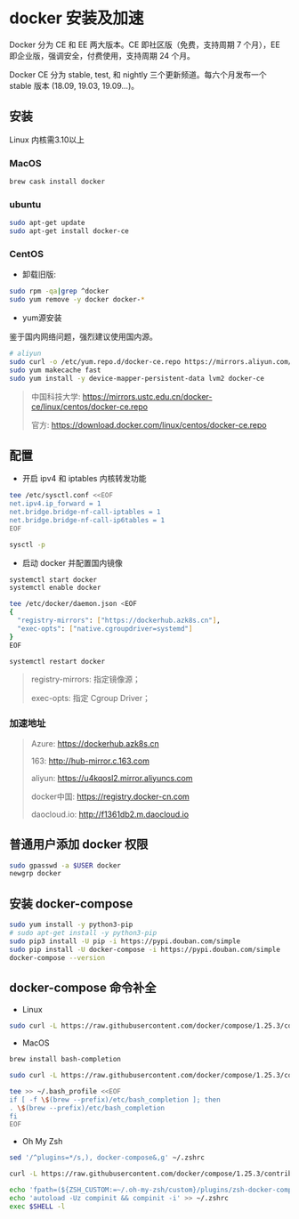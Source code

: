 # docker 安装及加速

Docker 分为 CE 和 EE 两大版本。CE 即社区版（免费，支持周期 7 个月），EE 即企业版，强调安全，付费使用，支持周期 24 个月。

Docker CE 分为 stable, test, 和 nightly 三个更新频道。每六个月发布一个 stable 版本 (18.09, 19.03, 19.09...)。

## 安装

Linux 内核需3.10以上

### MacOS

```bash
brew cask install docker
```

### ubuntu

```bash
sudo apt-get update
sudo apt-get install docker-ce
```

### CentOS

- 卸载旧版:

```bash
sudo rpm -qa|grep ^docker
sudo yum remove -y docker docker-*
```

- yum源安装

鉴于国内网络问题，强烈建议使用国内源。

```bash
# aliyun
sudo curl -o /etc/yum.repo.d/docker-ce.repo https://mirrors.aliyun.com/docker-ce/linux/centos/docker-ce.repo
sudo yum makecache fast
sudo yum install -y device-mapper-persistent-data lvm2 docker-ce
```

> 中国科技大学: <https://mirrors.ustc.edu.cn/docker-ce/linux/centos/docker-ce.repo>
>
> 官方: <https://download.docker.com/linux/centos/docker-ce.repo>

## 配置

- 开启 ipv4 和 iptables 内核转发功能

```bash
tee /etc/sysctl.conf <<EOF
net.ipv4.ip_forward = 1
net.bridge.bridge-nf-call-iptables = 1
net.bridge.bridge-nf-call-ip6tables = 1
EOF

sysctl -p
```

- 启动 docker 并配置国内镜像

```bash
systemctl start docker
systemctl enable docker

tee /etc/docker/daemon.json <EOF
{
  "registry-mirrors": ["https://dockerhub.azk8s.cn"],
  "exec-opts": ["native.cgroupdriver=systemd"]
}
EOF

systemctl restart docker
```

> registry-mirrors: 指定镜像源；
>
> exec-opts: 指定 Cgroup Driver；

### 加速地址

> Azure: <https://dockerhub.azk8s.cn>
>
> 163: <http://hub-mirror.c.163.com>
>
> aliyun: <https://u4kqosl2.mirror.aliyuncs.com>
>
> docker中国: <https://registry.docker-cn.com>
>
> daocloud.io: <http://f1361db2.m.daocloud.io>

## 普通用户添加 docker 权限

```bash
sudo gpasswd -a $USER docker
newgrp docker
```

## 安装 docker-compose

```bash
sudo yum install -y python3-pip
# sudo apt-get install -y python3-pip
sudo pip3 install -U pip -i https://pypi.douban.com/simple
sudo pip install -U docker-compose -i https://pypi.douban.com/simple
docker-compose --version
```

## docker-compose 命令补全

- Linux

```bash
sudo curl -L https://raw.githubusercontent.com/docker/compose/1.25.3/contrib/completion/bash/docker-compose -o /etc/bash_completion.d/docker-compose
```

- MacOS

```bash
brew install bash-completion

sudo curl -L https://raw.githubusercontent.com/docker/compose/1.25.3/contrib/completion/bash/docker-compose -o /usr/local/etc/bash_completion.d/docker-compose

tee >> ~/.bash_profile <<EOF
if [ -f \$(brew --prefix)/etc/bash_completion ]; then
. \$(brew --prefix)/etc/bash_completion
fi
EOF
```

- Oh My Zsh

```bash
sed '/^plugins=*/s,), docker-compose&,g' ~/.zshrc

curl -L https://raw.githubusercontent.com/docker/compose/1.25.3/contrib/completion/zsh/_docker-compose > ${ZSH_CUSTOM:=~/.oh-my-zsh/custom}/plugins/zsh-docker-compose/_docker-compose

echo 'fpath=(${ZSH_CUSTOM:=~/.oh-my-zsh/custom}/plugins/zsh-docker-compose $fpath)' >> ~/.zshrc
echo 'autoload -Uz compinit && compinit -i' >> ~/.zshrc
exec $SHELL -l
```
